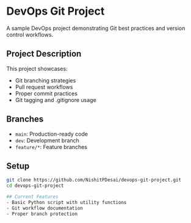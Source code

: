 # DevOps Git Project

A sample DevOps project demonstrating Git best practices and version control workflows.

## Project Description
This project showcases:
- Git branching strategies
- Pull request workflows
- Proper commit practices
- Git tagging and .gitignore usage

## Branches
- `main`: Production-ready code
- `dev`: Development branch
- `feature/*`: Feature branches

## Setup
```bash
git clone https://github.com/NishitPDesai/devops-git-project.git
cd devops-git-project

## Current Features
- Basic Python script with utility functions
- Git workflow documentation
- Proper branch protection
